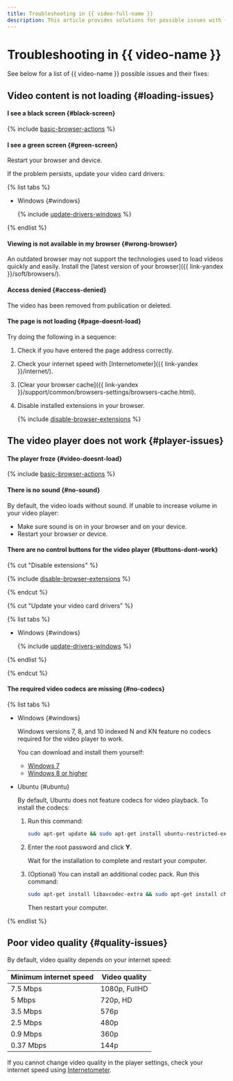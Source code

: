 ```yaml
---
title: Troubleshooting in {{ video-full-name }}
description: This article provides solutions for possible issues with {{ video-full-name }}.
---
```


# Troubleshooting in {{ video-name }}

See below for a list of {{ video-name }} possible issues and their fixes:


## Video content is not loading {#loading-issues}

#### I see a black screen {#black-screen}

{% include [basic-browser-actions](../_qa/video/basic-browser-actions.md) %}


#### I see a green screen {#green-screen}

Restart your browser and device.

If the problem persists, update your video card drivers:

{% list tabs %}

- Windows {#windows}

  {% include [update-drivers-windows](../_qa/video/update-drivers-windows.md) %}

{% endlist %}


#### Viewing is not available in my browser {#wrong-browser}

An outdated browser may not support the technologies used to load videos quickly and easily. Install the [latest version of your browser]({{ link-yandex }}/soft/browsers/).


#### Access denied {#access-denied}

The video has been removed from publication or deleted.


#### The page is not loading {#page-doesnt-load}

Try doing the following in a sequence:

1. Check if you have entered the page address correctly.
1. Check your internet speed with [Internetometer]({{ link-yandex }}/internet/).
1. [Clear your browser cache]({{ link-yandex }}/support/common/browsers-settings/browsers-cache.html).
1. Disable installed extensions in your browser.

    {% include [disable-browser-extensions](../_qa/video/disable-browser-extensions.md) %}

## The video player does not work {#player-issues}

#### The player froze {#video-doesnt-load}

{% include [basic-browser-actions](../_qa/video/basic-browser-actions.md) %}


#### There is no sound {#no-sound}

By default, the video loads without sound. If unable to increase volume in your video player:

* Make sure sound is on in your browser and on your device.
* Restart your browser or device.


#### There are no control buttons for the video player {#buttons-dont-work}

{% cut "Disable extensions" %}

{% include [disable-browser-extensions](../_qa/video/disable-browser-extensions.md) %}

{% endcut %}


{% cut "Update your video card drivers" %}

{% list tabs %}

- Windows {#windows}

  {% include [update-drivers-windows](../_qa/video/update-drivers-windows.md) %}

{% endlist %}

{% endcut %}


#### The required video codecs are missing {#no-codecs}

{% list tabs %}

- Windows {#windows}

  Windows versions 7, 8, and 10 indexed N and KN feature no codecs required for the video player to work.

  You can download and install them yourself:

  * [Windows 7](https://support.microsoft.com/en-us/help/968212/description-of-the-windows-media-format-feature-pack-for-windows-7-n-a)
  * [Windows 8 or higher](https://support.microsoft.com/en-us/help/3145500/media-feature-pack-list-for-windows-n-editions)

- Ubuntu {#ubuntu}

  By default, Ubuntu does not feature codecs for video playback. To install the codecs:

  1. Run this command:

      ```bash
      sudo apt-get update && sudo apt-get install ubuntu-restricted-extras
      ```

  1. Enter the root password and click **Y**.

      Wait for the installation to complete and restart your computer.

  1. (Optional) You can install an additional codec pack. Run this command:

      ```bash
      sudo apt-get install libavcodec-extra && sudo apt-get install chromium-codecs-ffmpeg-extra
      ```

      Then restart your computer.

{% endlist %}

## Poor video quality {#quality-issues}

By default, video quality depends on your internet speed:

Minimum internet speed | Video quality
-- | --
7.5 Mbps | 1080p, FullHD
5 Mbps | 720p, HD
3.5 Mbps | 576p
2.5 Mbps | 480p
0.9 Mbps | 360p
0.37 Mbps | 144p

If you cannot change video quality in the player settings, check your internet speed using [Internetometer](https://yandex.ru/internet/).